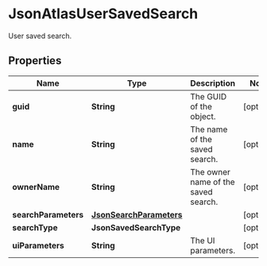 

# JsonAtlasUserSavedSearch

User saved search.
## Properties

Name | Type | Description | Notes
------------ | ------------- | ------------- | -------------
**guid** | **String** | The GUID of the object. |  [optional]
**name** | **String** | The name of the saved search. |  [optional]
**ownerName** | **String** | The owner name of the saved search. |  [optional]
**searchParameters** | [**JsonSearchParameters**](JsonSearchParameters.md) |  |  [optional]
**searchType** | **JsonSavedSearchType** |  |  [optional]
**uiParameters** | **String** | The UI parameters. |  [optional]



